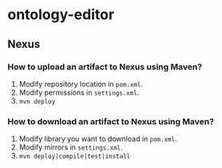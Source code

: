# ontology-editor

## Nexus
### How to upload an artifact to Nexus using Maven?
1. Modify repository location in `pom.xml`.
2. Modify permissions in `settings.xml`.
3. `mvn deploy`

### How to download an artifact to Nexus using Maven?
1. Modify library you want to download in `pom.xml`.
2. Modify mirrors in `settings.xml`.
3. `mvn deploy|compile|test|install`

